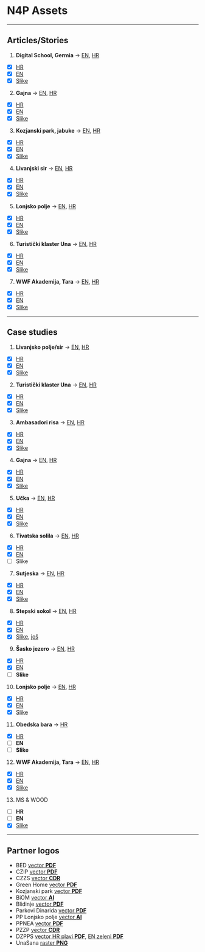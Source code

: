 # N4P Assets
---

## Articles/Stories
1. **Digital School, Germia** → [EN](https://natureforpeople.org/articles/through-technology-to-nature-conservation/), [HR](https://natureforpeople.org/bcs/articles/ocuvanje-prirode-s-pomocu-tehnologije/)
  - [x] [HR](https://drive.google.com/file/d/1739mHukiAS3Sbg4m5T1Vi1J7vbU8s59n/view)
  - [x] [EN](https://drive.google.com/file/d/1yI1G7LrxSZGAAFeWtlqw9RRo9EFp80G8/view)
  - [x] [Slike](https://drive.google.com/drive/u/2/folders/17P_G-StWLPSs493z001toj_0QtnwqYh_)
2. **Gajna** → [EN](https://natureforpeople.org/articles/what-kind-of-pasture-is-best-for-all/), [HR](https://natureforpeople.org/bcs/articles/kakav-pasnjak-pase-svima/)
  - [x] [HR](https://drive.google.com/file/d/1ng8-1jQi5WUWTbXZA2TMNhv9I0V87dkm/view)
  - [x] [EN](https://drive.google.com/file/d/1dV3IE1KYG5HOFDDUHuHfyXOkr0mCCn5q/view)
  - [x] [Slike](https://drive.google.com/drive/u/2/folders/1NM713IthGvGNo3bApg1qcQwg9nyu44wV)
3. **Kozjanski park, jabuke** → [EN](https://natureforpeople.org/articles/how-to-make-a-brand-out-of-apples/), [HR](https://natureforpeople.org/bcs/articles/how-to-make-a-brand-out-of-apples/)
  - [x] [HR](https://drive.google.com/file/d/1YI4t-UkUJg1YOr8u-QmUgSyifsZNdBwI/view)
  - [x] [EN](https://drive.google.com/file/d/14v230dLQhPwhyam5_mbn_dAl-UbChp7t/view)
  - [x] [Slike](https://drive.google.com/drive/u/2/folders/1p2_37ONVKuFNQt8mcnJoj_R3w37rR8lJ)
4. **Livanjski sir** → [EN](https://natureforpeople.org/articles/taking-the-livno-cheese-road-to-taste-perfection/), [HR](https://natureforpeople.org/bcs/articles/cestom-livanjskog-sira-do-okusa-savrsenstva/)
  - [x] [HR](https://drive.google.com/file/d/1VBbsHI1H0eGfNUHlPE8oyrOlasaPAckp/view)
  - [x] [EN](https://drive.google.com/file/d/1qOW5ioSGfsVAM-LzL1HMl-CSKMtE-Rx8/view)
  - [x] [Slike](https://drive.google.com/drive/u/2/folders/10ZYrnV8WAEfwAjficlUkmBHV6__-1Lj7)
5. **Lonjsko polje** → [EN](https://natureforpeople.org/articles/animal-husbandry-subsidies-as-an-incentive-to-stay/), [HR](https://natureforpeople.org/bcs/articles/poticaj-za-stocarstvo-kao-motiv-za-ostanak/)
  - [x] [HR](https://drive.google.com/file/d/1cKK1G7IhARtlIauc9cUK5Jj-eISqymUM/view)
  - [x] [EN](https://drive.google.com/file/d/1o8MjSMiONmJwj_dLqQz_inQer_x66SEo/view)
  - [x] [Slike](https://drive.google.com/drive/u/2/folders/1JJHV9Xcf5ZmgWWAIcTJ7swTKz4w9oAUB)
6. **Turistički klaster Una** → [EN](https://natureforpeople.org/articles/partners-not-competitors/), [HR](https://natureforpeople.org/bcs/articles/zajednistvo-umjesto-ocekivane-konkurencije/)
  - [x] [HR](https://drive.google.com/file/d/1DwyzEFU36jkjPsJvxFNdICBg_Jak790P/view)
  - [x] [EN](https://drive.google.com/file/d/1BIptmagRIRlJErPEPx6o0N9GICsS7Km9/view)
  - [x] [Slike](https://drive.google.com/drive/u/2/folders/1kXoVfI7wdfXu2Hpsjx6VrdB93951PH4i)
7. **WWF Akademija, Tara** → [EN](https://natureforpeople.org/articles/a-bit-of-tara-in-the-schoolyard/), [HR](https://natureforpeople.org/bcs/articles/deo-tare-u-skolskom-dvoristu/)
  - [x] [HR](https://drive.google.com/file/d/1drkxPRXFhkrdGqTqcbnMPBCtFZdYzp-h/view)
  - [x] [EN](https://drive.google.com/file/d/1937DBipgCIw4HEIJ3MJwc9uhbgXWY1c5/view)
  - [x] [Slike](https://drive.google.com/drive/u/2/folders/1AZ6umVt6YmtEX1SHc9dd6EOer7uV1FOD)

---

## Case studies
1. **Livanjsko polje/sir** → [EN](https://natureforpeople.org/articles/taking-the-livno-cheese-road-to-taste-perfection/case-study), [HR](https://natureforpeople.org/bcs/articles/cestom-livanjskog-sira-do-okusa-savrsenstva/case-study)
  - [x] [HR](https://docs.google.com/document/d/15f9MJ5Sof23nT5K8xBadsL9r0mw96KsYrOB6ZP8ifd0/edit)
  - [x] [EN](https://docs.google.com/document/d/15hs4_4VYry0nN-yT5qRAQNjzJ2xmPLUL4vFQIUpQKc4/edit)
  - [x] [Slike](https://drive.google.com/drive/u/2/folders/10ZYrnV8WAEfwAjficlUkmBHV6__-1Lj7)
2. **Turistički klaster Una** → [EN](https://natureforpeople.org/articles/partners-not-competitors/case-study), [HR](https://natureforpeople.org/bcs/articles/zajednistvo-umjesto-ocekivane-konkurencije/case-study)
  - [x] [HR](https://docs.google.com/document/d/11HAnbIWN9BFUD656aN0VAjuv4xUhsQ73kv0ZnvbhWk0/edit)
  - [x] [EN](https://docs.google.com/document/d/1cYAC5ya0dQi4sJvFcEHhzp0mLR5fQqP3Gj-NwUnQMJI/edit)
  - [x] [Slike](https://drive.google.com/drive/u/2/folders/1kXoVfI7wdfXu2Hpsjx6VrdB93951PH4i)
3. **Ambasadori risa** → [EN](https://natureforpeople.org/articles/developing-a-network-of-young-lynx-ambassadors-in-protected-areas/case-study), [HR](https://natureforpeople.org/bcs/articles/razvoj-mreze-mladih-ambasadora-risa-u-zasticenim-podrucjima/case-study)
  - [x] [HR](https://drive.google.com/file/d/1xd-pavKk8odsuZQu0AzLsohIaywYERC5/view)
  - [x] [EN](https://drive.google.com/file/d/1ws9-3-sMXmG4c6OPOe64vyO0UXnIwXF7/view)
  - [x] [Slike](https://drive.google.com/drive/u/2/folders/1NHp46hQGFqObi_N--WGdi3_HwRdeS70u)
4. **Gajna** → [EN](https://natureforpeople.org/articles/what-kind-of-pasture-is-best-for-all/case-study), [HR](https://natureforpeople.org/bcs/articles/kakav-pasnjak-pase-svima/case-study)
  - [x] [HR](https://drive.google.com/file/d/1V4F2xEPCPGiNgwHtMSmg1Omwz553vIWc/view)
  - [x] [EN](https://drive.google.com/file/d/1er6q4SOHSnW3F2Y6O54BTpmPea9ViiLG/view)
  - [x] [Slike](https://drive.google.com/drive/u/2/folders/1NM713IthGvGNo3bApg1qcQwg9nyu44wV)
5. **Učka** → [EN](https://natureforpeople.org/articles/ornithological-educational-and-volunteer-camps-on-mount-ucka/case-study), [HR](https://natureforpeople.org/bcs/articles/ornitoloski-edukativno-volonterski-kampovi-na-ucki/case-study)
  - [x] [HR](https://docs.google.com/document/d/1gTqLfD5c0r5aJVYVQIIBYnFoQMG1cP7iJZUPrTZOBy8/edit)
  - [x] [EN](https://drive.google.com/file/d/1fzrqY5hljFfzkxC9w1GB6LjrOP1jPklw/view)
  - [x] [Slike](http://www.novilist.hr/Vijesti/Regija/node_1585/Ornitoloski-kamp-na-Ucki-U-mrezi-djetlici-male-muharice-i-crvendaci?meta_refresh=true)
6. **Tivatska solila** → [EN](https://natureforpeople.org/articles/from-a-waste-disposal-area-to-a-protected-area-tivat-salt-flats/case-study), [HR](https://natureforpeople.org/bcs/articles/od-deponija-do-zasticenog-podrucja-tivatska-solila/case-study)
  - [x] [HR](https://drive.google.com/file/d/1gGom5Qq4IM2vYl2BF56mHMTD6D9UhQlX/view)
  - [x] [EN](https://drive.google.com/file/d/1G3JP8C0SDSrmmHpV-Uij3_Yp_rz31Haa/view)
  - [ ] Slike
7. **Sutjeska** → [EN](https://natureforpeople.org/articles/battle-for-sutjeska-preventing-the-governments-decision-to-build-a-hydro-power-plant-in-the-national-park/case-study), [HR](https://natureforpeople.org/bcs/articles/bitka-za-sutjesku-sprijecena-gradnja-hidroelektrane-u-nacionalnom-parku/case-study)
  - [x] [HR](https://docs.google.com/document/d/1WBv9MD-HVT22xaZ-nN69ChflnDdz0Ouw6jiqOI2yiSQ/edit)
  - [x] [EN](https://docs.google.com/document/d/1kpvBH_Ebx083IS6gtAICMTWYCjn8du5-4aSKKF5P7vk/edit)
  - [x] [Slike](https://drive.google.com/drive/u/2/folders/1flrcGb3w3wmWPi6NuApbe_serieiuHIH)
8. **Stepski sokol** → [EN](https://natureforpeople.org/articles/cooperation-with-the-electric-company-to-improve-protection-of-the-saker-falcon/case-study), [HR](https://natureforpeople.org/bcs/articles/suradnjom-s-elektroprivredom-do-poboljsanja-zastite-stepskog-sokola/case-study)
  - [x] [HR](https://docs.google.com/document/d/1xvhdPne-KQA7PxuHK1G1D_z1CRyf_dbUtZd0yT8cBo4/edit)
  - [x] [EN](https://docs.google.com/document/d/14HY8yjbATLPX4oqhZNB2D6dxsiH6jjEfLvQN-u4DzQs/edit)
  - [x] [Slike](https://drive.google.com/drive/u/2/folders/1JfBqFftmX-7i-iCSlgtMyVBVu9Vt6V8e), [još](https://drive.google.com/drive/u/2/folders/1IbYmH129ASonMAQ7kxzP4jAX_KTUbWH0)
9. **Šasko jezero** → [EN](https://natureforpeople.org/articles/increase-revenues-for-the-local-population-through-sustainable-tourism-at-sasko-lake/case-study), [HR](https://natureforpeople.org/bcs/articles/povecanje-prihoda-lokalnog-stanovnistva-kroz-odrzivi-turizam-na-saskom-jezeru/case-study)
  - [x] [HR](https://docs.google.com/document/d/1j9JIoO2ln8NtUlBB_kYJXYDGMbROWpzJZPEOPlbiAXU/edit)
  - [x] [EN](https://docs.google.com/document/d/11mQpyV9D7bP1HWXyDUjpgZ6mKN96j9xRj79bORKFNjg/edit)
  - [ ] **Slike**
10. **Lonjsko polje** → [EN](https://natureforpeople.org/articles/animal-husbandry-subsidies-as-an-incentive-to-stay/case-study), [HR](https://natureforpeople.org/bcs/articles/poticaj-za-stocarstvo-kao-motiv-za-ostanak/case-study)
  - [x] [HR](https://docs.google.com/document/d/1N3vybp3hKzDnpqOJqxwAtiJ017huKrr23D7qNOsfdGM/edit)
  - [x] [EN](https://drive.google.com/file/d/1PXJt3RMoA-iLm4eE3Qs6av4a67MjOgic/view)
  - [x] [Slike](https://drive.google.com/drive/u/2/folders/1JJHV9Xcf5ZmgWWAIcTJ7swTKz4w9oAUB)
11. **Obedska bara** → [HR](https://natureforpeople.org/bcs/articles/evolucija-u-restauraciji-i-ocuvanju-travnih-stanita-obedska-bara/case-study)
  - [x] [HR](https://docs.google.com/document/d/1a7uEJ3aoKKwylvd-j42wdW4ucWuPE-1k5FDCxEZopMU/edit)
  - [ ] **EN**
  - [ ] **Slike**
12. **WWF Akademija, Tara** → [EN](https://natureforpeople.org/articles/a-bit-of-tara-in-the-schoolyard/case-study), [HR](https://natureforpeople.org/bcs/articles/deo-tare-u-skolskom-dvoristu/case-study)
  - [x] [HR](https://docs.google.com/document/d/1N1TAvVWnDMLHrYyG4dYdHOKkf-9aKNSup4jVgNQmnqs/edit)
  - [x] [EN](https://drive.google.com/file/d/1qBzqwMgTzoF2kL4gkJfnTqFlAj4hHEzp/view)
  - [x] [Slike](https://drive.google.com/drive/u/2/folders/1AZ6umVt6YmtEX1SHc9dd6EOer7uV1FOD)
13. MS & WOOD
  - [ ] **HR**
  - [ ] **EN**
  - [x] [Slike](https://drive.google.com/drive/u/2/folders/1jxV7oS6iIc5CLMQtx6_3JbAw_wWF90_S)

---

## Partner logos
- BED [vector **PDF**](https://drive.google.com/file/d/143IRf5Wsm0dXPR2Z6_f1-pSUPaN8ke2y/view)
- CZIP [vector **PDF**](https://drive.google.com/file/d/16HD_sWv_mJhIzaf1WNpJqa-G62gIiIm9/view)
- CZZS [vector **CDR**](https://drive.google.com/file/d/0B-Z5JlAzbN1BSkYtSURWVGdtWk9RNHJtUUduTzkxUXhpR05z/view)
- Green Home [vector **PDF**](https://drive.google.com/file/d/11S2PWA7jM_hvXbsQp4XaZAYq7CEcDSz9/view)
- Kozjanski park [vector **PDF**](https://drive.google.com/file/d/1cU_czo1By-IOZ-Z31ornCpAFV6pwFkv2/view)
- BiOM [vector **AI**](https://drive.google.com/file/d/0B-Z5JlAzbN1BeWJ6OHdzNFpYVGpSMFJjQ3gzNng0SGVvZ3NJ/view)
- Blidinje [vector **PDF**](https://drive.google.com/file/d/1mYseRce_9lmTqOXks6t85_YZt5xS3Ub-/view)
- Parkovi Dinarida [vector **PDF**](https://drive.google.com/file/d/0B-Z5JlAzbN1BSW1HQjNpUEhNdVB2NWJKZTczbmNIdUhtSmR3/view)
- PP Lonjsko polje [vector **AI**](https://drive.google.com/file/d/1T_RgDYS8Cy8RIdcGIyiKgkLwVMV7KD71/view)
- PPNEA [vector **PDF**](https://drive.google.com/file/d/1Otxwn0IUrWU7J7ha5Bp9vXppAR0ddImM/view)
- PZZP [vector **CDR**](https://drive.google.com/file/d/1WrkgMBQ6jzD_Nr3bEHEEniWC4paz49DU/view)
- DZPPS [vector HR plavi **PDF**](https://drive.google.com/file/d/1pC4FHfLFV9pRQnXu-h9Tn-ZTsvUr95OF/view), [EN zeleni **PDF**](https://drive.google.com/file/d/1_qsFFuZ1S8GAHeV9967vuzw9LMxUQRS1/view)
- UnaSana [raster **PNG**](https://drive.google.com/file/d/0B-Z5JlAzbN1BQmE5N0JveXBzdVp4VGNwcEJ2WFg4azhKNFRR/view)

